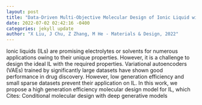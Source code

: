 ```yaml
--- 
layout: post 
title: "Data-Driven Multi-Objective Molecular Design of Ionic Liquid with High Generation Efficiency on Small Dataset" 
date: 2022-07-02 02:42:16 -0400 
categories: jekyll update 
author: "X Liu, J Chu, Z Zhang, M He - Materials & Design, 2022" 
--- 
```

Ionic liquids (ILs) are promising electrolytes or solvents for numerous applications owing to their unique properties. However, it is a challenge to design the ideal IL with the required properties. Variational autoencoders (VAEs) trained by significantly large datasets have shown good performance in drug discovery. However, low generation efficiency and small sparse datasets prevent their application on IL. In this work, we propose a high generation efficiency molecular design model for IL, which Cites: Conditional molecular design with deep generative models